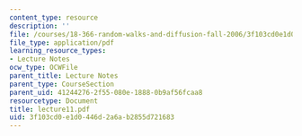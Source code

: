 ```yaml
---
content_type: resource
description: ''
file: /courses/18-366-random-walks-and-diffusion-fall-2006/3f103cd0e1d0446d2a6ab2855d721683_lecture11.pdf
file_type: application/pdf
learning_resource_types:
- Lecture Notes
ocw_type: OCWFile
parent_title: Lecture Notes
parent_type: CourseSection
parent_uid: 41244276-2f55-080e-1888-0b9af56fcaa8
resourcetype: Document
title: lecture11.pdf
uid: 3f103cd0-e1d0-446d-2a6a-b2855d721683
---
```

